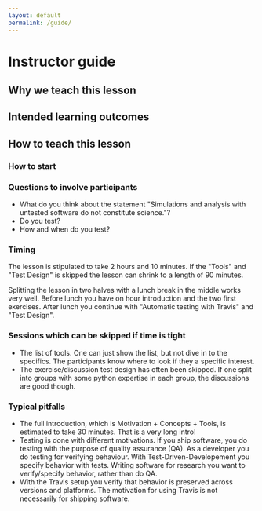 ```yaml
---
layout: default
permalink: /guide/
---
```


# Instructor guide

## Why we teach this lesson

## Intended learning outcomes


## How to teach this lesson

### How to start

### Questions to involve participants
* What do you think about the statement "Simulations and analysis with
  untested software do not constitute science."?
* Do you test?
* How and when do you test?

### Timing
The lesson is stipulated to take 2 hours and 10 minutes. If the "Tools"
and "Test Design" is skipped the lesson can shrink to a length of 90
minutes.

Splitting the lesson in two halves with a lunch break in the middle
works very well. Before lunch you have on hour introduction and the two
first exercises. After lunch you continue with "Automatic testing with 
Travis" and "Test Design".

### Sessions which can be skipped if time is tight
* The list of tools. One can just show the list, but not dive in to the
  specifics. The participants know where to look if they a specific
  interest.
* The exercise/discussion test design has often been skipped. If one split into
  groups with some python expertise in each group, the discussions are good though.

### Typical pitfalls
* The full introduction, which is Motivation + Concepts + Tools, is
  estimated to take 30 minutes. That is a very long intro!
* Testing is done with different motivations. If you ship software, you
  do testing with the purpose of quality assurance (QA). As a developer
    you do testing for verifying behaviour. With
    Test-Driven-Developement you specify behavior with tests. Writing
    software for research you want to verify/specify behavior, rather
    than do QA. 
* With the Travis setup you verify that behavior is preserved across
  versions and platforms. The motivation for using Travis is not
  necessarily for shipping software. 
